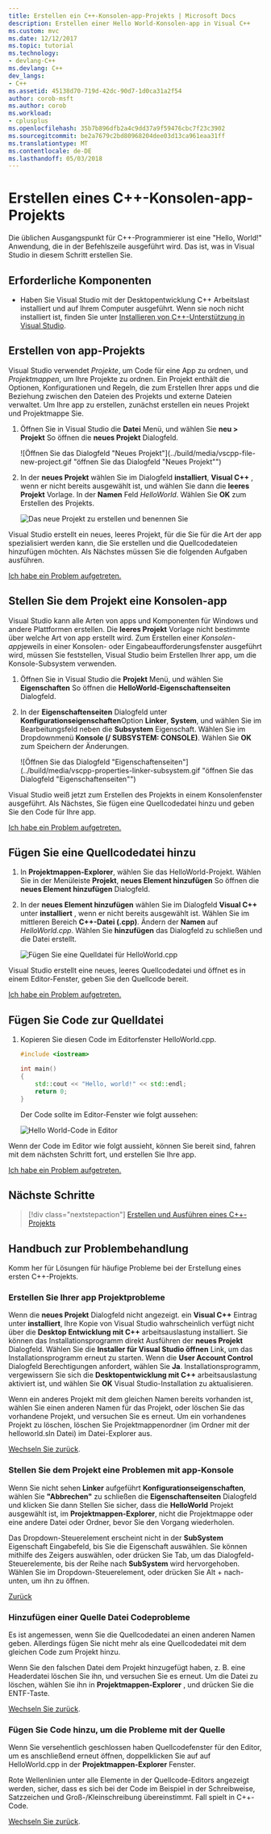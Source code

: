 ```yaml
---
title: Erstellen ein C++-Konsolen-app-Projekts | Microsoft Docs
description: Erstellen einer Hello World-Konsolen-app in Visual C++
ms.custom: mvc
ms.date: 12/12/2017
ms.topic: tutorial
ms.technology:
- devlang-C++
ms.devlang: C++
dev_langs:
- C++
ms.assetid: 45138d70-719d-42dc-90d7-1d0ca31a2f54
author: corob-msft
ms.author: corob
ms.workload:
- cplusplus
ms.openlocfilehash: 35b7b896dfb2a4c9dd37a9f59476cbc7f23c3902
ms.sourcegitcommit: be2a7679c2bd80968204dee03d13ca961eaa31ff
ms.translationtype: MT
ms.contentlocale: de-DE
ms.lasthandoff: 05/03/2018
---
```

# <a name="create-a-c-console-app-project"></a>Erstellen eines C++-Konsolen-app-Projekts

Die üblichen Ausgangspunkt für C++-Programmierer ist eine "Hello, World!" Anwendung, die in der Befehlszeile ausgeführt wird. Das ist, was in Visual Studio in diesem Schritt erstellen Sie.

## <a name="prerequisites"></a>Erforderliche Komponenten

- Haben Sie Visual Studio mit der Desktopentwicklung C++ Arbeitslast installiert und auf Ihrem Computer ausgeführt. Wenn sie noch nicht installiert ist, finden Sie unter [Installieren von C++-Unterstützung in Visual Studio](../build/vscpp-step-0-installation.md).

## <a name="create-your-app-project"></a>Erstellen von app-Projekts

Visual Studio verwendet *Projekte*, um Code für eine App zu ordnen, und *Projektmappen*, um Ihre Projekte zu ordnen. Ein Projekt enthält die Optionen, Konfigurationen und Regeln, die zum Erstellen Ihrer apps und die Beziehung zwischen den Dateien des Projekts und externe Dateien verwaltet. Um Ihre app zu erstellen, zunächst erstellen ein neues Projekt und Projektmappe Sie.

1. Öffnen Sie in Visual Studio die **Datei** Menü, und wählen Sie **neu > Projekt** So öffnen die **neues Projekt** Dialogfeld.

   ![Öffnen Sie das Dialogfeld "Neues Projekt"](../build/media/vscpp-file-new-project.gif "öffnen Sie das Dialogfeld "Neues Projekt"")

1. In der **neues Projekt** wählen Sie im Dialogfeld **installiert**, **Visual C++** , wenn er nicht bereits ausgewählt ist, und wählen Sie dann die **leeres Projekt** Vorlage. In der **Namen** Feld *HelloWorld*. Wählen Sie **OK** zum Erstellen des Projekts.

   ![Das neue Projekt zu erstellen und benennen Sie](../build/media/vscpp-concierge-project-name-callouts.png "Namen und das neue Projekt zu erstellen")

Visual Studio erstellt ein neues, leeres Projekt, für die Sie für die Art der app spezialisiert werden kann, die Sie erstellen und die Quellcodedateien hinzufügen möchten. Als Nächstes müssen Sie die folgenden Aufgaben ausführen.

[Ich habe ein Problem aufgetreten.](#create-your-app-project-issues)

## <a name="make-your-project-a-console-app"></a>Stellen Sie dem Projekt eine Konsolen-app

Visual Studio kann alle Arten von apps und Komponenten für Windows und andere Plattformen erstellen. Die **leeres Projekt** Vorlage nicht bestimmte über welche Art von app erstellt wird. Zum Erstellen einer *Konsolen-app*jeweils in einer Konsolen- oder Eingabeaufforderungsfenster ausgeführt wird, müssen Sie feststellen, Visual Studio beim Erstellen Ihrer app, um die Konsole-Subsystem verwenden.

1. Öffnen Sie in Visual Studio die **Projekt** Menü, und wählen Sie **Eigenschaften** So öffnen die **HelloWorld-Eigenschaftenseiten** Dialogfeld.

1. In der **Eigenschaftenseiten** Dialogfeld unter **Konfigurationseigenschaften**Option **Linker**, **System**, und wählen Sie im Bearbeitungsfeld neben die **Subsystem** Eigenschaft. Wählen Sie im Dropdownmenü **Konsole (/ SUBSYSTEM: CONSOLE)**. Wählen Sie **OK** zum Speichern der Änderungen.

   ![Öffnen Sie das Dialogfeld "Eigenschaftenseiten"](../build/media/vscpp-properties-linker-subsystem.gif "öffnen Sie das Dialogfeld "Eigenschaftenseiten"")

Visual Studio weiß jetzt zum Erstellen des Projekts in einem Konsolenfenster ausgeführt. Als Nächstes, Sie fügen eine Quellcodedatei hinzu und geben Sie den Code für Ihre app.

[Ich habe ein Problem aufgetreten.](#make-your-project-a-console-app-issues)

## <a name="add-a-source-code-file"></a>Fügen Sie eine Quellcodedatei hinzu

1. In **Projektmappen-Explorer**, wählen Sie das HelloWorld-Projekt. Wählen Sie in der Menüleiste **Projekt**, **neues Element hinzufügen** So öffnen die **neues Element hinzufügen** Dialogfeld.

1. In der **neues Element hinzufügen** wählen Sie im Dialogfeld **Visual C++** unter **installiert** , wenn er nicht bereits ausgewählt ist. Wählen Sie im mittleren Bereich **C++-Datei (.cpp)**. Ändern der **Namen** auf *HelloWorld.cpp*. Wählen Sie **hinzufügen** das Dialogfeld zu schließen und die Datei erstellt.

   ![Fügen Sie eine Quelldatei für HelloWorld.cpp](../build/media/vscpp-add-new-item.gif "fügen eine Quelldatei für HelloWorld.cpp hinzu.")

Visual Studio erstellt eine neues, leeres Quellcodedatei und öffnet es in einem Editor-Fenster, geben Sie den Quellcode bereit.

[Ich habe ein Problem aufgetreten.](#add-a-source-code-file-issues)

## <a name="add-code-to-the-source-file"></a>Fügen Sie Code zur Quelldatei

1. Kopieren Sie diesen Code im Editorfenster HelloWorld.cpp.

   ```cpp
   #include <iostream>

   int main()
   {
       std::cout << "Hello, world!" << std::endl;
       return 0;
   }
   ```

   Der Code sollte im Editor-Fenster wie folgt aussehen:

   ![Hello World-Code in Editor](../build/media/vscpp-hello-world-editor.png "Hello World-Code-Editor")

Wenn der Code im Editor wie folgt aussieht, können Sie bereit sind, fahren mit dem nächsten Schritt fort, und erstellen Sie Ihre app.

[Ich habe ein Problem aufgetreten.](#add-a-source-code-file-issues)

## <a name="next-steps"></a>Nächste Schritte

> [!div class="nextstepaction"]
> [Erstellen und Ausführen eines C++-Projekts](vscpp-step-2-build.md)

## <a name="troubleshooting-guide"></a>Handbuch zur Problembehandlung

Komm her für Lösungen für häufige Probleme bei der Erstellung eines ersten C++-Projekts.

### <a name="create-your-app-project-issues"></a>Erstellen Sie Ihrer app Projektprobleme

Wenn die **neues Projekt** Dialogfeld nicht angezeigt. ein **Visual C++** Eintrag unter **installiert**, Ihre Kopie von Visual Studio wahrscheinlich verfügt nicht über die **Desktop Entwicklung mit C++** arbeitsauslastung installiert. Sie können das Installationsprogramm direkt Ausführen der **neues Projekt** Dialogfeld. Wählen Sie die **Installer für Visual Studio öffnen** Link, um das Installationsprogramm erneut zu starten. Wenn die **User Account Control** Dialogfeld Berechtigungen anfordert, wählen Sie **Ja**. Installationsprogramm, vergewissern Sie sich die **Desktopentwicklung mit C++** arbeitsauslastung aktiviert ist, und wählen Sie **OK** Visual Studio-Installation zu aktualisieren.

Wenn ein anderes Projekt mit dem gleichen Namen bereits vorhanden ist, wählen Sie einen anderen Namen für das Projekt, oder löschen Sie das vorhandene Projekt, und versuchen Sie es erneut. Um ein vorhandenes Projekt zu löschen, löschen Sie Projektmappenordner (im Ordner mit der helloworld.sln Datei) im Datei-Explorer aus.

[Wechseln Sie zurück](#create-your-app-project).

### <a name="make-your-project-a-console-app-issues"></a>Stellen Sie dem Projekt eine Problemen mit app-Konsole

Wenn Sie nicht sehen **Linker** aufgeführt **Konfigurationseigenschaften**, wählen Sie **"Abbrechen"** zu schließen die **Eigenschaftenseiten** Dialogfeld und klicken Sie dann Stellen Sie sicher, dass die **HelloWorld** Projekt ausgewählt ist, im **Projektmappen-Explorer**, nicht die Projektmappe oder eine andere Datei oder Ordner, bevor Sie den Vorgang wiederholen.

Das Dropdown-Steuerelement erscheint nicht in der **SubSystem** Eigenschaft Eingabefeld, bis Sie die Eigenschaft auswählen. Sie können mithilfe des Zeigers auswählen, oder drücken Sie Tab, um das Dialogfeld-Steuerelemente, bis der Reihe nach **SubSystem** wird hervorgehoben. Wählen Sie im Dropdown-Steuerelement, oder drücken Sie Alt + nach-unten, um ihn zu öffnen.

[Zurück](#make-your-project-a-console-app)

### <a name="add-a-source-code-file-issues"></a>Hinzufügen einer Quelle Datei Codeprobleme

Es ist angemessen, wenn Sie die Quellcodedatei an einen anderen Namen geben. Allerdings fügen Sie nicht mehr als eine Quellcodedatei mit dem gleichen Code zum Projekt hinzu.

Wenn Sie den falschen Datei dem Projekt hinzugefügt haben, z. B. eine Headerdatei löschen Sie ihn, und versuchen Sie es erneut. Um die Datei zu löschen, wählen Sie ihn in **Projektmappen-Explorer** , und drücken Sie die ENTF-Taste.

[Wechseln Sie zurück](#add-a-source-code-file).

### <a name="add-code-to-the-source-file-issues"></a>Fügen Sie Code hinzu, um die Probleme mit der Quelle

Wenn Sie versehentlich geschlossen haben Quellcodefenster für den Editor, um es anschließend erneut öffnen, doppelklicken Sie auf auf HelloWorld.cpp in der **Projektmappen-Explorer** Fenster.

Rote Wellenlinien unter alle Elemente in der Quellcode-Editors angezeigt werden, sicher, dass es sich bei der Code im Beispiel in der Schreibweise, Satzzeichen und Groß-/Kleinschreibung übereinstimmt. Fall spielt in C++-Code.

[Wechseln Sie zurück](#add-code-to-the-source-file).

<iframe src="" height="0" width="0" frameborder="0" name="frameTarget" />